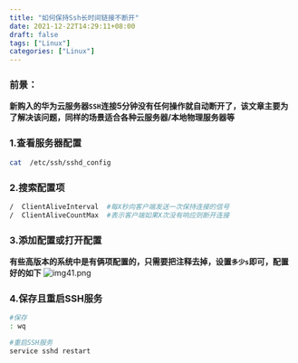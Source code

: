 ```yaml
---
title: "如何保持Ssh长时间链接不断开"
date: 2021-12-22T14:29:11+08:00
draft: false
tags: ["Linux"]
categories: ["Linux"]
---
```




###  前景：

**新购入的华为云服务器`SSH`连接5分钟没有任何操作就自动断开了，该文章主要为了解决该问题，同样的场景适合各种云服务器/本地物理服务器等**

### 1.查看服务器配置
```bash
cat  /etc/ssh/sshd_config 
```

### 2.搜索配置项
```bash
/  ClientAliveInterval  #每X秒向客户端发送一次保持连接的信号
/  ClientAliveCountMax  #表示客户端如果X次没有响应则断开连接
```

### 3.添加配置或打开配置
**有些高版本的系统中是有俩项配置的，只需要把注释去掉，设置`多少s`即可，配置好的如下**
![img41.png](/img/img41.png)

### 4.保存且重启SSH服务
```bash
#保存
: wq

#重启SSH服务
service sshd restart
```